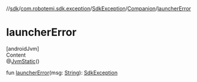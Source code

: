 //[sdk](../../../../index.md)/[com.robotemi.sdk.exception](../../index.md)/[SdkException](../index.md)/[Companion](index.md)/[launcherError](launcher-error.md)



# launcherError  
[androidJvm]  
Content  
@[JvmStatic](https://kotlinlang.org/api/latest/jvm/stdlib/kotlin.jvm/-jvm-static/index.html)()  
  
fun [launcherError](launcher-error.md)(msg: [String](https://kotlinlang.org/api/latest/jvm/stdlib/kotlin/-string/index.html)): [SdkException](../index.md)  



